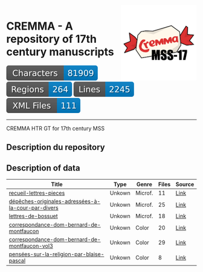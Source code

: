 <img src="./cremma_mss-17.png" width="200" align=right>

CREMMA - A repository of 17th century manuscripts
=================================================

![characters badge](badges/characters.svg) ![regions badge](badges/regions.svg) ![lines badge](badges/lines.svg) ![files badge](badges/files.svg) 

--- 


CREMMA HTR GT for 17th century MSS

## Description du repository

## Description of data

| Title                                                                                                         | Type   | Genre   |   Files | Source   |
|---------------------------------------------------------------------------------------------------------------|--------|---------|---------|----------|
| [recueil-lettres-pieces](data/recueil-lettres-pieces)                                                         | Unkown | Microf. |      11 | [Link](https://gallica.bnf.fr/ark:/12148/btv1b9060535w) |
| [dépêches-originales-adressées-à-la-cour-par-divers](data/dépêches-originales-adressées-à-la-cour-par-divers) | Unkown | Microf. |      25 | [Link](https://gallica.bnf.fr/ark:/12148/btv1b10724071x) |
| [lettres-de-bossuet](data/lettres-de-bossuet)                                                                 | Unkown | Microf. |      18 | [Link](https://gallica.bnf.fr/ark:/12148/btv1b100938691) |
| [correspondance-dom-bernard-de-montfaucon](data/correspondance-dom-bernard-de-montfaucon)                     | Unkown | Color   |      20 | [Link](https://gallica.bnf.fr/ark:/12148/btv1b52502907k) |
| [correspondance-dom-bernard-de-montfaucon-vol3](data/correspondance-dom-bernard-de-montfaucon-vol3)           | Unkown | Color   |      29 | [Link](https://gallica.bnf.fr/ark:/12148/btv1b10506222k) |
| [pensées-sur-la-religion-par-blaise-pascal](data/pensées-sur-la-religion-par-blaise-pascal)                   | Unkown | Color   |       8 | [Link](https://gallica.bnf.fr/ark:/12148/btv1b52504189f) |
